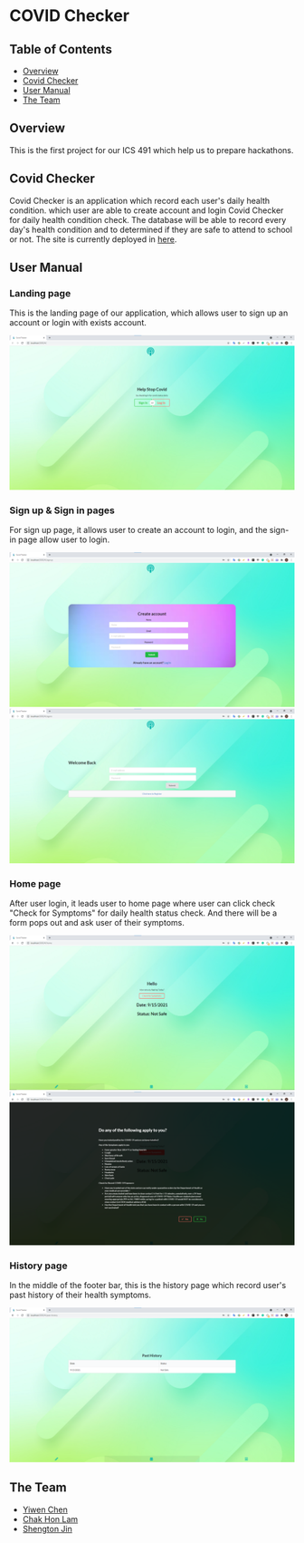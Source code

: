 # COVID Checker

## Table of Contents
* [Overview](#overview)
* [Covid Checker](#covid-check)
* [User Manual](#user-manual)
* [The Team](#the-team)


## Overview
This is the first project for our ICS 491 which help us to prepare hackathons.

## Covid Checker

Covid Checker is an application which record each user's daily health condition. which user
are able to create account and login Covid Checker for daily health condition check. The database
will be able to record every day's health condition and to determined if they are safe to attend to 
school or not. The site is currently deployed in [here](https://lamtech-covid.meteorapp.com/#/).

## User Manual

### Landing page

This is the landing page of our application, which allows user to sign up an account or login with exists account.

![](images/landingpage.png)

### Sign up & Sign in pages

For sign up page, it allows user to create an account to login, and the sign-in page allow user to login.

![](images/signuppage.png)
![](images/loginpage.png)

### Home page

After user login, it leads user to home page where user can click check "Check for Symptoms" for daily health status check.
And there will be a form pops out and ask user of their symptoms.

![](images/homepage.png)
![](images/homepage2.png)

### History page

In the middle of the footer bar, this is the history page which record user's past history of their health symptoms.

![](images/historypage.png)


## The Team
- [Yiwen Chen](https://github.com/yiwenc22)
- [Chak Hon Lam](https://github.com/chakhon)
- [Shengton Jin](https://github.com/ShengT-Jin)
